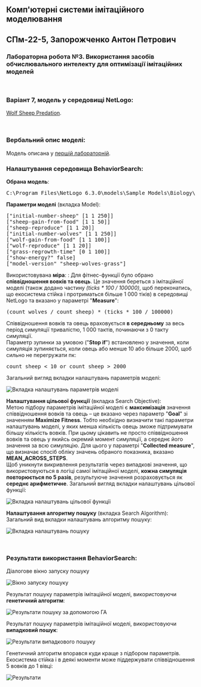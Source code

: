 ## Комп'ютерні системи імітаційного моделювання
## СПм-22-5, **Запорожченко Антон Петрович**
### Лабораторна робота №**3**. Використання засобів обчислювального интелекту для оптимізації імітаційних моделей

<br>

### Варіант 7, модель у середовищі NetLogo:
[Wolf Sheep Predation](http://www.netlogoweb.org/launch#http://www.netlogoweb.org/assets/modelslib/Sample%20Models/Biology/Wolf%20Sheep%20Predation.nlogo).

<br>

### Вербальний опис моделі:

Модель описана у [першій лабораторній](https://github.com/Formandk/KSIM_lab_3).


### Налаштування середовища BehaviorSearch:

**Обрана модель**:
<pre>
C:\Program Files\NetLogo 6.3.0\models\Sample Models\Biology\Wolf Sheep Predation.nlogo
</pre>
**Параметри моделі** (вкладка Model):  
<pre>
["initial-number-sheep" [1 1 250]]
["sheep-gain-from-food" [1 1 50]]
["sheep-reproduce" [1 1 20]]
["initial-number-wolves" [1 1 250]]
["wolf-gain-from-food" [1 1 100]]
["wolf-reproduce" [1 1 20]]
["grass-regrowth-time" [0 1 100]]
["show-energy?" false]
["model-version" "sheep-wolves-grass"]
</pre>

Використовувана **міра**:  :
Для фітнес-функції було обрано **співвідношення вовків та овець**. Це значення береться з імітаційної моделі (також додано частину *(ticks * 100 / 100000)*, щоб переконатись, що екосистема стійка і протриматься більше 1 000 тіків) в середовищі NetLogo та вказано у параметрі "**Measure**":
<pre>
(count wolves / count sheep) * (ticks * 100 / 100000)
</pre>
Співвідношення вовків та овець враховується **в середньому** за весь період симуляції тривалістю, 1 000 тактів, починаючи з 0 такту симуляції.  
Параметр зупинки за умовою ("**Stop if**") встановлено у значення, коли симуляція зупиняється, коли овець або менше 10 або більше 2000, щоб сильно не перегружати пк:
<pre>
count sheep < 10 or count sheep > 2000
</pre>

Загальний вигляд вкладки налаштувань параметрів моделі:

![Вкладка налаштувань параметрів моделі](parameters.png)

**Налаштування цільової функції** (вкладка Search Objective):  
Метою підбору параметрів імітаційної моделі є **максимізація** значення співвідношення вовків та овець – це вказано через параметр "**Goal**" зі значенням **Maximize Fitness**. Тобто необхідно визначити такі параметри налаштувань моделі, у яких менша кількість овець зможе підтримувати більшу кількість вовків. При цьому цікавить не просто співвідношення вовків та овець у якийсь окремий момент симуляції, а середнє його значення за всю симуляцію. Для цього у параметрі "**Collected measure**", що визначає спосіб обліку значень обраного показника, вказано **MEAN_ACROSS_STEPS**.  
Щоб уникнути викривлення результатів через випадкові значення, що використовуються в логіці самої імітаційної моделі, **кожна симуляція повторюється по 5 разів**, результуюче значення розраховується як **середнє арифметичне**. 
Загальний вигляд вкладки налаштувань цільової функції:

![Вкладка налаштувань цільової функції](objective.png)

**Налаштування алгоритму пошуку** (вкладка Search Algorithm):  
Загальний вид вкладки налаштувань алгоритму пошуку: 

![Вкладка налаштувань пошуку](search.png)

<br>

### Результати використання BehaviorSearch:
Діалогове вікно запуску пошуку 

![Вікно запуску пошуку](dialog.png)

Результат пошуку параметрів імітаційної моделі, використовуючи **генетичний алгоритм**:

![Результати пошуку за допомогою ГА](ga.png)

Результат пошуку параметрів імітаційної моделі, використовуючи **випадковий пошук**:

![Результати випадкового пошуку](rs.png) 

Генетичний алгоритм впорався куди краще з підбором параметрів. Екосистема стійка і в деякі моменти може піддержувати співвідношення 5 вовків до 1 вівці:

![Результати](result.png) 
